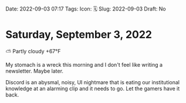 Date: 2022-09-03 07:17
Tags: 
Icon: 🗓️
Slug: 2022-09-03
Draft: No

# Saturday, September  3, 2022

⛅️  Partly cloudy +67°F

My stomach is a wreck this morning and I don't feel like writing a newsletter. Maybe later.

Discord is an abysmal, noisy, UI nightmare that is eating our institutional knowledge at an alarming clip and it needs to go. Let the gamers have it back.